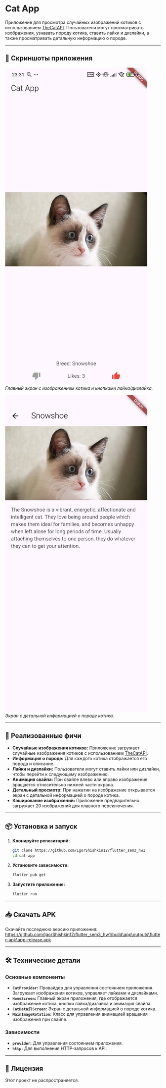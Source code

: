 # Cat App

Приложение для просмотра случайных изображений котиков с использованием [TheCatAPI](https://thecatapi.com/). Пользователи могут просматривать изображения, узнавать породу котика, ставить лайки и дизлайки, а также просматривать детальную информацию о породе.

---

## 📱 Скриншоты приложения

![Главный экран](screenshots/main.jpg)
*Главный экран с изображением котика и кнопками лайка/дизлайка.*

![Детали породы](screenshots/info.jpg)
*Экран с детальной информацией о породе котика.*

---

## 🚀 Реализованные фичи

- **Случайные изображения котиков:** Приложение загружает случайные изображения котиков с использованием [TheCatAPI](https://thecatapi.com/).
- **Информация о породе:** Для каждого котика отображается его порода и описание.
- **Лайки и дизлайки:** Пользователи могут ставить лайки или дизлайки, чтобы перейти к следующему изображению.
- **Анимация свайпа:** При свайпе влево или вправо изображение вращается относительно нижней части экрана.
- **Детальный просмотр:** При нажатии на изображение открывается экран с детальной информацией о породе котика.
- **Кэширование изображений:** Приложение предварительно загружает 20 изображений для плавного переключения.

---

## 📦 Установка и запуск

1. **Клонируйте репозиторий:**
   ```bash
   git clone https://github.com/IgorShishkin12/flutter_sem3_hw1
   cd cat-app
   ```

2. **Установите зависимости:**
   ```bash
   flutter pub get
   ```

3. **Запустите приложение:**
   ```bash
   flutter run
   ```

---

## 📥 Скачать APK

Скачайте последнюю версию приложения: https://github.com/IgorShishkin12/flutter_sem3_hw1/build\app\outputs\flutter-apk\app-release.apk

---

## 🛠 Технические детали

### Основные компоненты

- **`CatProvider`:** Провайдер для управления состоянием приложения. Загружает изображения котиков, управляет лайками и дизлайками.
- **`HomeScreen`:** Главный экран приложения, где отображается изображение котика, кнопки лайка/дизлайка и анимация свайпа.
- **`CatDetailScreen`:** Экран с детальной информацией о породе котика.
- **`MainImageRotation`:** Класс для управления анимацией вращения изображения при свайпе.

### Зависимости

- **`provider`:** Для управления состоянием приложения.
- **`http`:** Для выполнения HTTP-запросов к API.

---

## 📄 Лицензия

Этот проект не распространяется.
